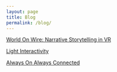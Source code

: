 ```yaml
---
layout: page
title: Blog
permalink: /blog/
---
```






[World On Wire: Narrative Storytelling in VR](http://itp.cgao.me/blog/AlwaysOnAlwaysConnected.md)



[Light Interactivity](http://itp.cgao.me/blog/AlwaysOnAlwaysConnected.md)



[Always On Always Connected](http://itp.cgao.me/blog/AlwaysOnAlwaysConnected.html)




